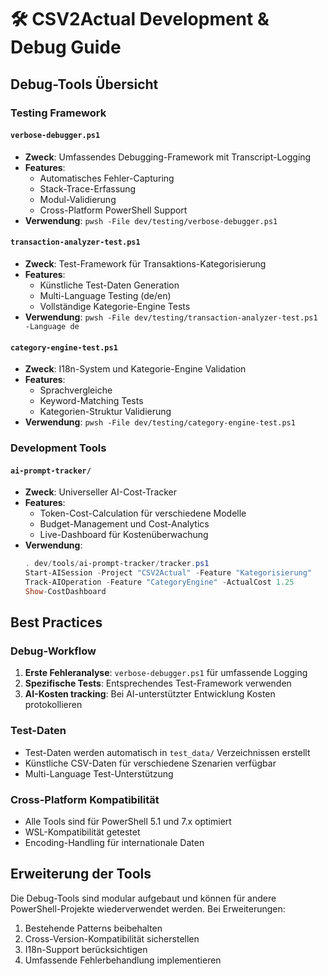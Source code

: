 # 🛠️ CSV2Actual Development & Debug Guide

## Debug-Tools Übersicht

### Testing Framework

#### `verbose-debugger.ps1`
- **Zweck**: Umfassendes Debugging-Framework mit Transcript-Logging
- **Features**: 
  - Automatisches Fehler-Capturing
  - Stack-Trace-Erfassung
  - Modul-Validierung
  - Cross-Platform PowerShell Support
- **Verwendung**: `pwsh -File dev/testing/verbose-debugger.ps1`

#### `transaction-analyzer-test.ps1`
- **Zweck**: Test-Framework für Transaktions-Kategorisierung
- **Features**:
  - Künstliche Test-Daten Generation
  - Multi-Language Testing (de/en)
  - Vollständige Kategorie-Engine Tests
- **Verwendung**: `pwsh -File dev/testing/transaction-analyzer-test.ps1 -Language de`

#### `category-engine-test.ps1`
- **Zweck**: I18n-System und Kategorie-Engine Validation
- **Features**:
  - Sprachvergleiche
  - Keyword-Matching Tests
  - Kategorien-Struktur Validierung
- **Verwendung**: `pwsh -File dev/testing/category-engine-test.ps1`

### Development Tools

#### `ai-prompt-tracker/`
- **Zweck**: Universeller AI-Cost-Tracker
- **Features**:
  - Token-Cost-Calculation für verschiedene Modelle
  - Budget-Management und Cost-Analytics
  - Live-Dashboard für Kostenüberwachung
- **Verwendung**: 
  ```powershell
  . dev/tools/ai-prompt-tracker/tracker.ps1
  Start-AISession -Project "CSV2Actual" -Feature "Kategorisierung"
  Track-AIOperation -Feature "CategoryEngine" -ActualCost 1.25
  Show-CostDashboard
  ```

## Best Practices

### Debug-Workflow
1. **Erste Fehleranalyse**: `verbose-debugger.ps1` für umfassende Logging
2. **Spezifische Tests**: Entsprechendes Test-Framework verwenden
3. **AI-Kosten tracking**: Bei AI-unterstützter Entwicklung Kosten protokollieren

### Test-Daten
- Test-Daten werden automatisch in `test_data/` Verzeichnissen erstellt
- Künstliche CSV-Daten für verschiedene Szenarien verfügbar
- Multi-Language Test-Unterstützung

### Cross-Platform Kompatibilität
- Alle Tools sind für PowerShell 5.1 und 7.x optimiert
- WSL-Kompatibilität getestet
- Encoding-Handling für internationale Daten

## Erweiterung der Tools

Die Debug-Tools sind modular aufgebaut und können für andere PowerShell-Projekte wiederverwendet werden. Bei Erweiterungen:

1. Bestehende Patterns beibehalten
2. Cross-Version-Kompatibilität sicherstellen  
3. I18n-Support berücksichtigen
4. Umfassende Fehlerbehandlung implementieren